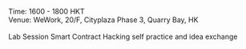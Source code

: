 Time: 1600 - 1800 HKT <br />
Venue: WeWork, 20/F, Cityplaza Phase 3, Quarry Bay, HK <br />
<br />
Lab Session
Smart Contract Hacking self practice and idea exchange
